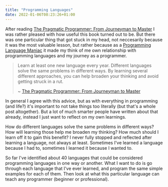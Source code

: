 ```yaml
---
title: "Programming Languages"
date: 2022-01-06T08:23:26+01:00
---
```


After reading [The Pragmatic Programmer: From Journeyman to Master](https://www.goodreads.com/book/show/4099.The_Pragmatic_Programmer) I was rather pleased with how useful this book turned out to be.
But there was one particular thing that got stuck in my head, not neccesarily because it was the most valuable lesson, but rather because as a [Programming Language Maniac](https://bulbapedia.bulbagarden.net/wiki/Pok%C3%A9_Maniac_(Trainer_class)) it made my think of me own relationship with programming languages and my journey as a programmer.

> Learn at least one new language every year.
> Different languages solve the same problems in different ways.
> By learning several different approaches, you can help broaden your thinking and avoid getting struck in a rut.
> 
> ~ [The Pragmatic Programmer: From Journeyman to Master](https://www.goodreads.com/book/show/4099.The_Pragmatic_Programmer)

In general I agree with this advice, but as with everything in programming (and life?) it's important to not take things too literally (but that's a whole post altogether).
But a lot of much smarter people have written about that already, instead I just want to reflect on my own learnings.

How do different languages solve the same problems in different ways?
How will learning those help me broaden my thinking?
How much should I learn off it to gain this benefit?
I never fully stopped and reflected after learning a language, not always at least.
Sometimes I've learned a language because I had to, sometimes I learned it because I wanted to.

So far I've identified about 40 languages that could be considered programming languages in one way or another.
What I want to do is go through each language that I've ever learned, and program the same simple examples for each of them.
Then look at what this particular language can teach any programmer (beginner or professional).
